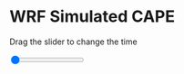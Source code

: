 <h1>WRF Simulated CAPE</h1>
<p>Drag the slider to change the time</p>

<div class="slidecontainer">
<input oninput='setImage(this)' class="slider" type="range" min="0" max="11" value="0" step="1" />
<img id='img'/>
</div>

<script>
var img = document.getElementById('img');
var img_array = ['/assets/images/wrf/cp_wrfout_d01_2020-07-17_12:00:00.png',
'/assets/images/wrf/cp_wrfout_d01_2020-07-17_13:00:00.png',
'/assets/images/wrf/cp_wrfout_d01_2020-07-17_14:00:00.png',
'/assets/images/wrf/cp_wrfout_d01_2020-07-17_15:00:00.png',
'/assets/images/wrf/cp_wrfout_d01_2020-07-17_16:00:00.png',
'/assets/images/wrf/cp_wrfout_d01_2020-07-17_17:00:00.png',
'/assets/images/wrf/cp_wrfout_d01_2020-07-17_18:00:00.png',
'/assets/images/wrf/cp_wrfout_d01_2020-07-17_19:00:00.png',
'/assets/images/wrf/cp_wrfout_d01_2020-07-17_20:00:00.png',
'/assets/images/wrf/cp_wrfout_d01_2020-07-17_21:00:00.png',
'/assets/images/wrf/cp_wrfout_d01_2020-07-17_22:00:00.png',];
function setImage(obj)
{
        var value = obj.value;
        img.src = img_array[value];

}
</script>
